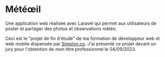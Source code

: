 # Météœil

Une application web réalisée avec Laravel qui permet aux utilisateurs de poster et partager des photos et observations météo.

Ceci est le "projet de fin d'étude" de ma formation de développeur web et web mobile dispensée par [Simplon.co](https://simplon.co/). J'ai présenté ce projet devant un jury pour l'obtention de mon titre professionnel le 04/09/2023.
